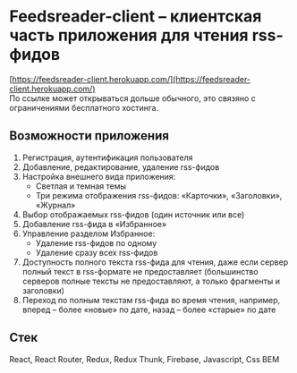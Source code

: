 # Feedsreader-client – клиентская часть приложения для чтения rss-фидов

[https://feedsreader-client.herokuapp.com/](https://feedsreader-client.herokuapp.com/) <br>
По ссылке может открываться дольше обычного, это связяно с ограничениями бесплатного хостинга.

## Возможности приложения <br>

1. Регистрация, аутентификация пользователя
2. Добавление, редактирование, удаление rss-фидов
3. Настройка внешнего вида приложения:
    - Светлая и темная темы
    - Три режима отображения rss-фидов: &laquo;Карточки&raquo;, &laquo;Заголовки&raquo;, &laquo;Журнал&raquo;
4. Выбор отображаемых rss-фидов (один источник или все)
5. Добавление rss-фида в &laquo;Избранное&raquo;
6. Управление разделом Избранное:
    - Удаление rss-фидов по одному
    - Удаление сразу всех rss-фидов
7. Доступность полного текста rss-фида для чтения, даже если сервер полный текст в rss-формате не предоставляет (большинство серверов полные тексты не предоставляют, а только фрагменты и заголовки)
8. Переход по полным текстам rss-фида во время чтения, например, вперед – более &laquo;новые&raquo; по дате, назад – более &laquo;старые&raquo; по дате
## Стек
React, React Router, Redux, Redux Thunk, Firebase, Javascript, Css BEM

